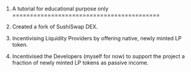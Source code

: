 1. A tutorial for educational purpose only
==========================================

2. Created a fork of SushiSwap DEX.
3. Incentivising Liquidity Providers by offering native, newly minted LP token.
4. Incentivised the Developers (myself for now) to support the project a fraction of newly minted LP tokens as passive income.